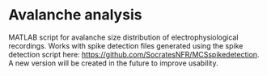 # Avalanche analysis
MATLAB script for avalanche size distribution of electrophysiological recordings. Works with spike detection files generated using the spike detection script here: https://github.com/SocratesNFR/MCSspikedetection. A new version will be created in the future to improve usability.
